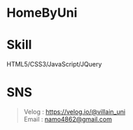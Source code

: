 # HomeByUni
Skill
=====
HTML5/CSS3/JavaScript/JQuery

SNS
===
>Velog : https://velog.io/@villain_uni  
>Email : namo4862@gmail.com
